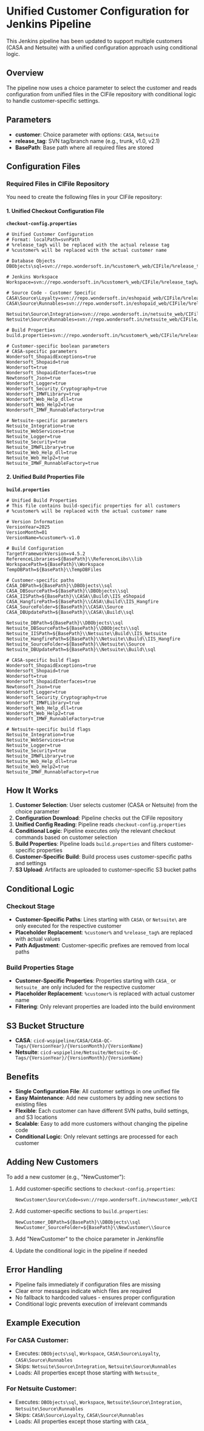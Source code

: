 # Unified Customer Configuration for Jenkins Pipeline

This Jenkins pipeline has been updated to support multiple customers (CASA and Netsuite) with a unified configuration approach using conditional logic.

## Overview

The pipeline now uses a choice parameter to select the customer and reads configuration from unified files in the CIFile repository with conditional logic to handle customer-specific settings.

## Parameters

- **customer**: Choice parameter with options: `CASA`, `Netsuite`
- **release_tag**: SVN tag/branch name (e.g., trunk, v1.0, v2.1)
- **BasePath**: Base path where all required files are stored

## Configuration Files

### Required Files in CIFile Repository

You need to create the following files in your CIFile repository:

#### 1. Unified Checkout Configuration File

**`checkout-config.properties`**
```properties
# Unified Customer Configuration
# Format: localPath=svnPath
# %release_tag% will be replaced with the actual release tag
# %customer% will be replaced with the actual customer name

# Database Objects
DBObjects\sql=svn://repo.wondersoft.in/%customer%_web/CIFile/%release_tag%/SQL/%customer%_DB

# Jenkins Workspace
Workspace=svn://repo.wondersoft.in/%customer%_web/CIFile/%release_tag%/CICD/Jenkins/Workspace

# Source Code - Customer Specific
CASA\Source\Loyalty=svn://repo.wondersoft.in/eshopaid_web/CIFile/%release_tag%/FWL/LoyaltyVendors/CASA
CASA\Source\Runnables=svn://repo.wondersoft.in/eshopaid_web/CIFile/%release_tag%/IMWF/Lib/CustomizedRunnables/CASARunnables

Netsuite\Source\Integration=svn://repo.wondersoft.in/netsuite_web/CIFile/%release_tag%/Integration/Netsuite
Netsuite\Source\Runnables=svn://repo.wondersoft.in/netsuite_web/CIFile/%release_tag%/IMWF/Lib/CustomizedRunnables/NetsuiteRunnables

# Build Properties
build.properties=svn://repo.wondersoft.in/%customer%_web/CIFile/%release_tag%/build.properties

# Customer-specific boolean parameters
# CASA-specific parameters
Wondersoft_ShopaidExceptions=true
Wondersoft_Shopaid=true
Wondersoft=true
Wondersoft_ShopaidInterfaces=true
Newtonsoft_Json=true
Wondersoft_Logger=true
Wondersoft_Security_Cryptography=true
Wondersoft_IMWFLibrary=true
Wondersoft_Web_Help_dll=true
Wondersoft_Web_Help2=true
Wondersoft_IMWF_RunnableFactory=true

# Netsuite-specific parameters
Netsuite_Integration=true
Netsuite_WebServices=true
Netsuite_Logger=true
Netsuite_Security=true
Netsuite_IMWFLibrary=true
Netsuite_Web_Help_dll=true
Netsuite_Web_Help2=true
Netsuite_IMWF_RunnableFactory=true
```

#### 2. Unified Build Properties File

**`build.properties`**
```properties
# Unified Build Properties
# This file contains build-specific properties for all customers
# %customer% will be replaced with the actual customer name

# Version Information
VersionYear=2025
VersionMonth=01
VersionName=%customer%-v1.0

# Build Configuration
TargetFrameworkVersion=v4.5.2
ReferenceLibraries=${BasePath}\\ReferenceLibs\\lib
WorkspacePath=${BasePath}\\Workspace
TempDBPath=${BasePath}\\TempDBFiles

# Customer-specific paths
CASA_DBPath=${BasePath}\\DBObjects\\sql
CASA_DBSourcePath=${BasePath}\\DBObjects\\sql
CASA_IISPath=${BasePath}\\CASA\\Build\\IIS_eShopaid
CASA_HangfirePath=${BasePath}\\CASA\\Build\\IIS_Hangfire
CASA_SourceFolder=${BasePath}\\CASA\\Source
CASA_DBUpdatePath=${BasePath}\\CASA\\Build\\sql

Netsuite_DBPath=${BasePath}\\DBObjects\\sql
Netsuite_DBSourcePath=${BasePath}\\DBObjects\\sql
Netsuite_IISPath=${BasePath}\\Netsuite\\Build\\IIS_Netsuite
Netsuite_HangfirePath=${BasePath}\\Netsuite\\Build\\IIS_Hangfire
Netsuite_SourceFolder=${BasePath}\\Netsuite\\Source
Netsuite_DBUpdatePath=${BasePath}\\Netsuite\\Build\\sql

# CASA-specific build flags
Wondersoft_ShopaidExceptions=true
Wondersoft_Shopaid=true
Wondersoft=true
Wondersoft_ShopaidInterfaces=true
Newtonsoft_Json=true
Wondersoft_Logger=true
Wondersoft_Security_Cryptography=true
Wondersoft_IMWFLibrary=true
Wondersoft_Web_Help_dll=true
Wondersoft_Web_Help2=true
Wondersoft_IMWF_RunnableFactory=true

# Netsuite-specific build flags
Netsuite_Integration=true
Netsuite_WebServices=true
Netsuite_Logger=true
Netsuite_Security=true
Netsuite_IMWFLibrary=true
Netsuite_Web_Help_dll=true
Netsuite_Web_Help2=true
Netsuite_IMWF_RunnableFactory=true
```

## How It Works

1. **Customer Selection**: User selects customer (CASA or Netsuite) from the choice parameter
2. **Configuration Download**: Pipeline checks out the CIFile repository
3. **Unified Config Reading**: Pipeline reads `checkout-config.properties`
4. **Conditional Logic**: Pipeline executes only the relevant checkout commands based on customer selection
5. **Build Properties**: Pipeline loads `build.properties` and filters customer-specific properties
6. **Customer-Specific Build**: Build process uses customer-specific paths and settings
7. **S3 Upload**: Artifacts are uploaded to customer-specific S3 bucket paths

## Conditional Logic

### Checkout Stage
- **Customer-Specific Paths**: Lines starting with `CASA\` or `Netsuite\` are only executed for the respective customer
- **Placeholder Replacement**: `%customer%` and `%release_tag%` are replaced with actual values
- **Path Adjustment**: Customer-specific prefixes are removed from local paths

### Build Properties Stage
- **Customer-Specific Properties**: Properties starting with `CASA_` or `Netsuite_` are only included for the respective customer
- **Placeholder Replacement**: `%customer%` is replaced with actual customer name
- **Filtering**: Only relevant properties are loaded into the build environment

## S3 Bucket Structure

- **CASA**: `cicd-wspipeline/CASA/CASA-QC-Tags/{VersionYear}/{VersionMonth}/{VersionName}`
- **Netsuite**: `cicd-wspipeline/Netsuite/Netsuite-QC-Tags/{VersionYear}/{VersionMonth}/{VersionName}`

## Benefits

- **Single Configuration File**: All customer settings in one unified file
- **Easy Maintenance**: Add new customers by adding new sections to existing files
- **Flexible**: Each customer can have different SVN paths, build settings, and S3 locations
- **Scalable**: Easy to add more customers without changing the pipeline code
- **Conditional Logic**: Only relevant settings are processed for each customer

## Adding New Customers

To add a new customer (e.g., "NewCustomer"):

1. Add customer-specific sections to `checkout-config.properties`:
   ```properties
   NewCustomer\Source\Code=svn://repo.wondersoft.in/newcustomer_web/CIFile/%release_tag%/Source/NewCustomer
   ```

2. Add customer-specific sections to `build.properties`:
   ```properties
   NewCustomer_DBPath=${BasePath}\\DBObjects\\sql
   NewCustomer_SourceFolder=${BasePath}\\NewCustomer\\Source
   ```

3. Add "NewCustomer" to the choice parameter in Jenkinsfile

4. Update the conditional logic in the pipeline if needed

## Error Handling

- Pipeline fails immediately if configuration files are missing
- Clear error messages indicate which files are required
- No fallback to hardcoded values - ensures proper configuration
- Conditional logic prevents execution of irrelevant commands

## Example Execution

### For CASA Customer:
- Executes: `DBObjects\sql`, `Workspace`, `CASA\Source\Loyalty`, `CASA\Source\Runnables`
- Skips: `Netsuite\Source\Integration`, `Netsuite\Source\Runnables`
- Loads: All properties except those starting with `Netsuite_`

### For Netsuite Customer:
- Executes: `DBObjects\sql`, `Workspace`, `Netsuite\Source\Integration`, `Netsuite\Source\Runnables`
- Skips: `CASA\Source\Loyalty`, `CASA\Source\Runnables`
- Loads: All properties except those starting with `CASA_`
